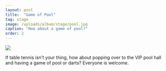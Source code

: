 ```yaml
---
layout: post
title:  "Game of Pool"
tag: stage
image: /uploads/album/stage/pool.jpg
caption: "How about a game of pool?"
order: 2
---
```


![](/uploads/album/stage/pool.jpg)

If table tennis isn't your thing, how about popping over to the VIP pool hall and having a game of pool or darts? Everyone is welcome. 
